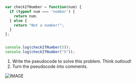 ```javascript
var checkIfNumber = function(num) {
  if (typeof num === 'number') {
    return num;
  } else {
    return "Not a number!";
  }
};


console.log(checkIfNumber(5));
console.log(checkIfNumber("5"));
```

1. Write the pseudocode to solve this problem. Think outloud!
1. Turn the pseudocode into comments.


![IMAGE](https://github.com/gSchool/g11-course-curriculum/blob/master/resources/white-boarding/pseudocode/images/isNumber.jpg)
